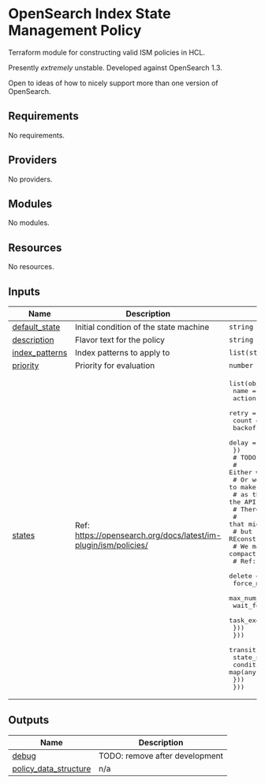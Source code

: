 # OpenSearch Index State Management Policy

Terraform module for constructing valid ISM policies in HCL.

Presently _extremely_ unstable.
Developed against OpenSearch 1.3.

Open to ideas of how to nicely support more than one version of OpenSearch.

<!-- BEGIN_TF_DOCS -->
## Requirements

No requirements.

## Providers

No providers.

## Modules

No modules.

## Resources

No resources.

## Inputs

| Name | Description | Type | Default | Required |
|------|-------------|------|---------|:--------:|
| <a name="input_default_state"></a> [default\_state](#input\_default\_state) | Initial condition of the state machine | `string` | n/a | yes |
| <a name="input_description"></a> [description](#input\_description) | Flavor text for the policy | `string` | n/a | yes |
| <a name="input_index_patterns"></a> [index\_patterns](#input\_index\_patterns) | Index patterns to apply to | `list(string)` | n/a | yes |
| <a name="input_priority"></a> [priority](#input\_priority) | Priority for evaluation | `number` | n/a | yes |
| <a name="input_states"></a> [states](#input\_states) | Ref: https://opensearch.org/docs/latest/im-plugin/ism/policies/ | <pre>list(object({<br>    name = string<br>    actions = set(object({<br>      retry = object({<br>        count   = number<br>        backoff = optional(string)<br>        delay   = optional(string)<br>      })<br>      # TODO: current issue is this<br>      # Either we make this entire actions set arbitrary maps<br>      # Or we need to make the unset keys disappear<br>      #  as the key = null fouls against the API<br>      # There are filtering options using for != null but<br>      #  that might mean we need to no only construct the entire schema<br>      #  but REconstruct the object after filtering<br>      # We may be able to use compact() later or a conditional<br>      # Ref: https://github.com/hashicorp/terraform/issues/28264#issuecomment-831941670<br>      delete = optional(map(any), {})<br>      force_merge = optional(object({<br>        max_num_segments       = number<br>        wait_for_completion    = optional(bool)<br>        task_execution_timeout = optional(string)<br>      }))<br>    }))<br>    transitions = set(object({<br>      state_name = string<br>      conditions = map(any)<br>    }))<br>  }))</pre> | n/a | yes |

## Outputs

| Name | Description |
|------|-------------|
| <a name="output_debug"></a> [debug](#output\_debug) | TODO: remove after development |
| <a name="output_policy_data_structure"></a> [policy\_data\_structure](#output\_policy\_data\_structure) | n/a |
<!-- END_TF_DOCS -->
